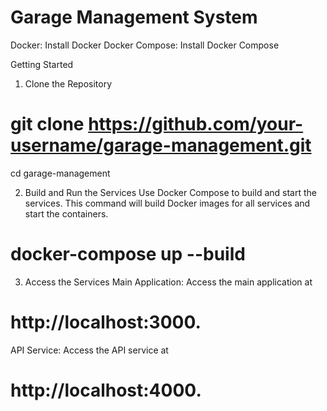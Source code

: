 # Garage Management System

Docker: Install Docker
Docker Compose: Install Docker Compose

Getting Started

1. Clone the Repository
# git clone https://github.com/your-username/garage-management.git
cd garage-management

2. Build and Run the Services
Use Docker Compose to build and start the services. This command will build Docker images for all services and start the containers.

# docker-compose up --build

3. Access the Services
Main Application: Access the main application at 
# http://localhost:3000.
API Service: Access the API service at 
# http://localhost:4000.